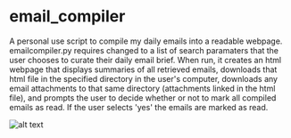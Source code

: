 # email_compiler
A personal use script to compile my daily emails into a readable webpage. emailcompiler.py requires changed to a list of search paramaters that the user chooses to curate their daily email brief. When run, it creates an html webpage that displays summaries of all retrieved emails, downloads that html file in the specified directory in the user's computer, downloads any email attachments to that same directory (attachments linked in the html file), and prompts the user to decide whether or not to mark all compiled emails as read. If the user selects 'yes' the emails are marked as read. 

![alt text](https://github.com/williamshammond/python-gmail-compiler]/blob/main/images/webpagenostyling.jpg?raw=true)
